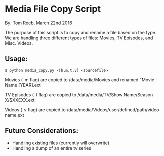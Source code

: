 # Media File Copy Script
By: Tom Reeb, March 22nd 2016

The purpose of this script is to copy and rename a file based on the type. We are handling three different types of files: Movies, TV Episodes, and Misc. Videos.

## Usage: 
    $ python media_copy.py -[h,m,t,v] <sourcefile>

Movies (-m flag) are copied to /data/media/Movies and renamed "Movie Name [YEAR].ext

TV Episodes (-t flag) are copied to /data/media/TV/Show Name/Season X/SXXEXX.ext

Videos (-v flag) are copied to /data/media/Videos/user/defined/path/video name.ext

## Future Considerations:
* Handling existing files (currently will overwrite)
* Handling a dump of an entire tv series